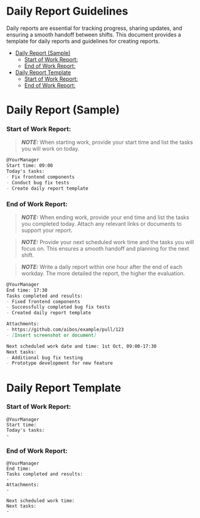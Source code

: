 # Daily Report Guidelines

Daily reports are essential for tracking progress, sharing updates, and ensuring a smooth handoff between shifts. This document provides a template for daily reports and guidelines for creating reports.

- [Daily Report (Sample)](#daily-report-sample)
  - [Start of Work Report:](#start-of-work-report)
  - [End of Work Report:](#end-of-work-report)
- [Daily Report Template](#daily-report-template)
  - [Start of Work Report:](#start-of-work-report-1)
  - [End of Work Report:](#end-of-work-report-1)

# Daily Report (Sample)

### Start of Work Report:

> **_NOTE:_** When starting work, provide your start time and list the tasks you will work on today.

```md
@YourManager
Start time: 09:00
Today's tasks:
- Fix frontend components
- Conduct bug fix tests
- Create daily report template
```

### End of Work Report:

> **_NOTE:_** When ending work, provide your end time and list the tasks you completed today. Attach any relevant links or documents to support your report.

> **_NOTE:_** Provide your next scheduled work time and the tasks you will focus on. This ensures a smooth handoff and planning for the next shift.

> **_NOTE:_** Write a daily report within one hour after the end of each workday. The more detailed the report, the higher the evaluation.

```md
@YourManager
End time: 17:30
Tasks completed and results:
- Fixed frontend components
- Successfully completed bug fix tests
- Created daily report template

Attachments:
- https://github.com/aibos/example/pull/123
- [Insert screenshot or document]

Next scheduled work date and time: 1st Oct, 09:00-17:30
Next tasks:
- Additional bug fix testing
- Prototype development for new feature
```


# Daily Report Template

### Start of Work Report:

```
@YourManager
Start time:
Today's tasks:
-
```

### End of Work Report:
```
@YourManager
End time:
Tasks completed and results:
-
Attachments:
-

Next scheduled work time:
Next tasks:
-
```
